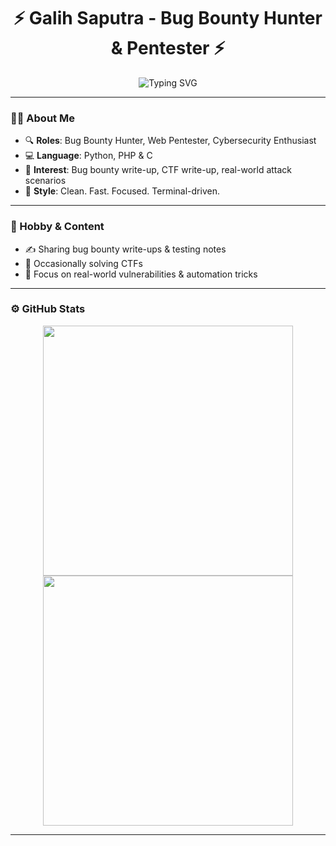 <h1 align="center">⚡ Galih Saputra - Bug Bounty Hunter & Pentester ⚡</h1>

<p align="center">
  <img src="https://readme-typing-svg.demolab.com?font=Fira+Code&size=22&pause=1000&color=00FFE7&center=true&vCenter=true&width=450&lines=Bug+Bounty+Hunter;Cyber+Security+Enthusiast;Pentester+%7C+Automation+Lover;Dark+Mode+Always+ON" alt="Typing SVG" />
</p>

---

### 👨‍💻 About Me

- 🔍 **Roles**: Bug Bounty Hunter, Web Pentester, Cybersecurity Enthusiast  
- 💻 **Language**: Python, PHP & C
- 🧠 **Interest**: Bug bounty write-up, CTF write-up, real-world attack scenarios  
- 📄 **Style**: Clean. Fast. Focused. Terminal-driven.

---

### 📝 Hobby & Content

- ✍️ Sharing bug bounty write-ups & testing notes  
- 🧪 Occasionally solving CTFs  
- 🎯 Focus on real-world vulnerabilities & automation tricks

---

### ⚙️ GitHub Stats

<p align="center">
  <img src="https://github-readme-stats.vercel.app/api?username=0-Gram&show_icons=true&theme=tokyonight" width="400" />
  <img src="https://github-readme-streak-stats.herokuapp.com/?user=0-Gram&theme=tokyonight" width="400" />
</p>

---
